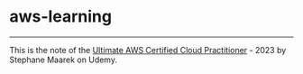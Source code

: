 # aws-learning
---
This is the note of the [Ultimate AWS Certified Cloud Practitioner](https://www.udemy.com/course/aws-certified-cloud-practitioner-new/learn/lecture/19891628?start=75#content) - 2023 by Stephane Maarek on Udemy.